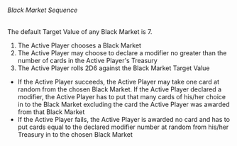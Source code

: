 ###### Black Market Sequence

The default Target Value of any Black Market is 7.

1. The Active Player chooses a Black Market
2. The Active Player may choose to declare a modifier no greater than the number of cards in the Active Player's Treasury
3. The Active Player rolls 2D6 against the Black Market Target Value
  * If the Active Player succeeds, the Active Player may take one card at random from the chosen Black Market. If the Active Player declared a modifier, the Active Player has to put that many cards of his/her choice in to the Black Market excluding the card the Active Player was awarded from that Black Market
  * If the Active Player fails, the Active Player is awarded no card and has to put cards equal to the declared modifier number at random from his/her Treasury in to the chosen Black Market
